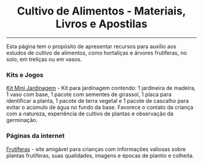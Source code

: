 <h1 align="center">Cultivo de Alimentos - Materiais, Livros e Apostilas</h1>

---

Esta página tem o propósito de apresentar recursos para auxílio aos estudos de cultivo de alimentos, como hortaliças e árvores frutíferas, no solo, em treliças ou em vasos.

### Kits e Jogos

[Kit Mini Jardinagem](https://brinqueduquebrinquedos.com.br/produtos/kit-mini-jardinagem/) - Kit para jardinagem contendo: 1 jardineira de madeira, 1 vaso com base, 1 pacote com sementes de girassol, 1 placa para identificar a planta, 1 pacote de terra vegetal e 1 pacote de cascalho para evitar o acúmulo de água no fundo da base. Favorece o contato da criança com a natureza, experiência de cultivo de plantas e observação da germinação.

### Páginas da internet

[Frutíferas](https://www.frutiferas.com.br/) - site amigável para crianças com informações valiosas sobre plantas frutíferas, suas qualidades, imagens e épocas de plantio e colheita.
